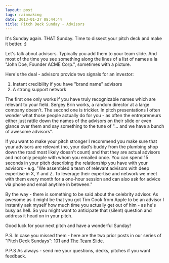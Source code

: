 ```yaml
---
layout: post
tags: rainmaking
date: 2013-01-27 08:44:44
title: Pitch Deck Sunday - Advisors
---
```

It's Sunday again. THAT Sunday. Time to dissect your pitch deck and make it better. :)

Let's talk about advisors. Typically you add them to your team slide. And most of the time you see something along the lines of a list of names a la "John Doe, Founder ACME Corp.", sometimes with a picture.

Here's the deal - advisors provide two signals for an investor:

1. Instant credibility if you have "brand name" advisors
2. A strong support network

The first one only works if you have truly recognizable names which are relevant to your field. Sergey Brin works, a random director at a large company doesn't. The second one is trickier. In pitch presentations I often wonder what those people actually do for you - as often the entrepreneurs either just rattle down the names of the advisors on their slide or even glance over them and say something to the tune of "… and we have a bunch of awesome advisors".

If you want to make your pitch stronger I recommend you make sure that your advisors are relevant (no, your dad's buddy from the plumbing shop down the road most likely doesn't count) and that they are actual advisors and not only people with whom you emailed once. You can spend 15 seconds in your pitch describing the relationship you have with your advisors - e.g. "We assembled a team of relevant advisors with deep expertise in X, Y and Z. To leverage their expertise and network we meet with them every month for a one-hour session and can also ask for advice via phone and email anytime in between."

By the way - there is something to be said about the celebrity advisor. As awesome as it might be that you got Tim Cook from Apple to be an advisor I instantly ask myself how much time you actually get out of him - as he's busy as hell. So you might want to anticipate that (silent) question and address it head on in your pitch.

Good luck for your next pitch and have a wonderful Sunday!

P.S. In case you missed them - here are the two prior posts in our series of "Pitch Deck Sundays": [101](http://theheretic.me/2013/01/13/pitch-deck-sunday-101/) and [The Team Slide](http://theheretic.me/2013/01/20/pitch-deck-sunday-the-team-slide/).

P.P.S As always - send me your questions, decks, pitches if you want feedback.